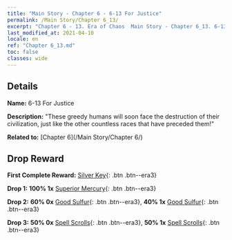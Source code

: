 ```yaml
---
title: "Main Story - Chapter 6 - 6-13 For Justice"
permalink: /Main Story/Chapter 6_13/
excerpt: "Chapter 6 - 13. Era of Chaos  Main Story - Chapter 6_13. 6-13 For Justice"
last_modified_at: 2021-04-10
locale: en
ref: "Chapter 6_13.md"
toc: false
classes: wide
---
```


## Details

 **Name:** 6-13 For Justice

 **Description:** \"These greedy humans will soon face the destruction of their civilization, just like the other countless races that have preceded them!\"

 **Related to:** [Chapter 6](/Main Story/Chapter 6/)

## Drop Reward

 **First Complete Reward:** [Silver Key](/Items/con_693/){: .btn .btn--era3}

 **Drop 1:** **100% 1x** [Superior Mercury](/Items/mat_21/){: .btn .btn--era3}

 **Drop 2:** **60% 0x** [Good Sulfur](/Items/mat_15/){: .btn .btn--era3}, **40% 1x** [Good Sulfur](/Items/mat_15/){: .btn .btn--era3}

 **Drop 3:** **50% 0x** [Spell Scrolls](/Items/con_694/){: .btn .btn--era3}, **50% 1x** [Spell Scrolls](/Items/con_694/){: .btn .btn--era3}

